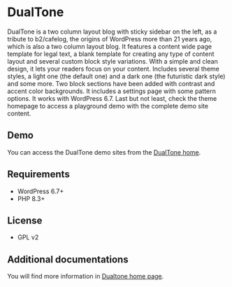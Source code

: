 # DualTone

DualTone is a two column layout blog with sticky sidebar on the left, as a tribute to b2/cafelog, the origins of WordPress more than 21 years ago, which is also a two column layout blog. It features a content wide page template for legal text, a blank template for creating any type of content layout and several custom block style variations. With a simple and clean design, it lets your readers focus on your content. Includes several theme styles, a light one (the default one) and a dark one (the futuristic dark style) and some more. Two block sections have been added with contrast and accent color backgrounds. It includes a settings page with some pattern options. It works with WordPress 6.7. Last but not least, check the theme homepage to access a playground demo with the complete demo site content.

## Demo

You can access the DualTone demo sites from the [DualTone home](https://ballarinconsulting.com/dualtone).

## Requirements

- WordPress 6.7+
- PHP 8.3+

## License

- GPL v2

## Additional documentations

You will find more information in [Dualtone home page](https://ballarinconsulting.com/dualtone/).
